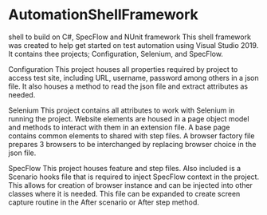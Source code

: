 # AutomationShellFramework
shell to build on C#, SpecFlow and NUnit framework
This shell framework was created to help get started on test automation using Visual Studio 2019. It contains thee projects; Configuration, Selenium, and SpecFlow. 

Configuration
This project houses all properties required by project to access test site, including URL, username, password among others in a json file. It also houses a method to 
read the json file and extract attributes as needed.

Selenium
This project contains all attributes to work with Selenium in running the project. Website elements are housed in a page object model and methods to interact with them 
in an extension file. A base page contains common elements to shared with step files. A browser factory file prepares 3 browsers to be interchanged by replacing browser choice in 
the json file. 

SpecFlow
This project houses feature and step files. Also included is a Scenario hooks file that is required to inject SpecFlow context in the project. This allows for creation
of browser instance and can be injected into other classes where it is needed. This file can be expanded to create screen capture routine in the After scenario or After step
method.
